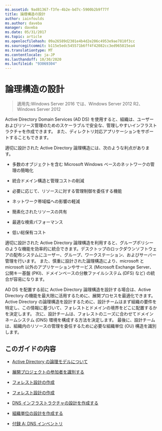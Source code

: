 ```yaml
---
ms.assetid: 9ad81367-f3fe-4b2e-bd7c-5900b2b9f77f
title: 論理構造の設計
author: iainfoulds
ms.author: daveba
manager: daveba
ms.date: 05/31/2017
ms.topic: article
ms.openlocfilehash: 09a26589d2301e4b4d2e206c4953e9ae7810f3cc
ms.sourcegitcommit: b115e5edc545571b6ff4f42082cc3ed965815ea4
ms.translationtype: MT
ms.contentlocale: ja-JP
ms.lasthandoff: 10/30/2020
ms.locfileid: "93069304"
---
```

# <a name="designing-the-logical-structure"></a>論理構造の設計

>適用先:Windows Server 2016 では、Windows Server 2012 R2、Windows Server 2012

Active Directory Domain Services (AD DS) を使用すると、組織は、ユーザーおよびリソース管理のためのスケーラブルで安全な、管理しやすいインフラストラクチャを作成できます。 また、ディレクトリ対応アプリケーションをサポートすることもできます。

適切に設計された Active Directory 論理構造には、次のような利点があります。

-   多数のオブジェクトを含む Microsoft Windows ベースのネットワークの管理の簡略化

-   統合ドメイン構造と管理コストの削減

-   必要に応じて、リソースに対する管理制御を委任する機能

-   ネットワーク帯域幅への影響の軽減

-   簡素化されたリソースの共有

-   最適な検索パフォーマンス

-   低い総保有コスト

適切に設計された Active Directory 論理構造を利用すると、グループポリシーのような機能を効率的に統合できます。デスクトップのロックダウンソフトウェアの配布システムにユーザー、グループ、ワークステーション、およびサーバー管理を行います。 また、慎重に設計された論理構造により、microsoft と microsoft 以外のアプリケーションやサービス (Microsoft Exchange Server、公開キー基盤 (PKI)、ドメインベースの分散ファイルシステム (DFS) など) の統合が容易になります。

AD DS を配置する前に Active Directory 論理構造を設計する場合は、Active Directory の機能を最大限に活用するために、展開プロセスを最適化できます。 Active Directory の論理構造を設計するために、設計チームはまず組織の要件を特定し、この情報に基づいて、フォレストとドメインの境界をどこに配置するかを決定します。 次に、設計チームは、フォレストのニーズに合わせてドメインネームシステム (DNS) 環境を構成する方法を決定します。 最後に、設計チームは、組織内のリソースの管理を委任するために必要な組織単位 (OU) 構造を識別します。

## <a name="in-this-guide"></a>このガイドの内容

-   [Active Directory の論理モデルについて](../../ad-ds/plan/Understanding-the-Active-Directory-Logical-Model.md)

-   [展開プロジェクトの参加者を識別する](../../ad-ds/plan/Identifying-the-Deployment-Project-Participants.md)

-   [フォレスト設計の作成](../../ad-ds/plan/Creating-a-Forest-Design.md)

-   [フォレスト設計の作成](../../ad-ds/plan/Creating-a-Domain-Design.md)

-   [DNS インフラストラクチャの設計を作成する](../../ad-ds/plan/Creating-a-DNS-Infrastructure-Design.md)

-   [組織単位の設計を作成する](../../ad-ds/plan/Creating-an-Organizational-Unit-Design.md)

-   [付録 A: DNS インベントリ](../../ad-ds/plan/Appendix-A--DNS-Inventory.md)



